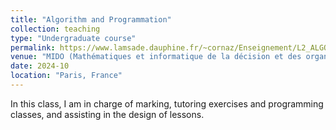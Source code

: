 ```yaml
---
title: "Algorithm and Programmation"
collection: teaching
type: "Undergraduate course"
permalink: https://www.lamsade.dauphine.fr/~cornaz/Enseignement/L2_ALGOPROG3/
venue: "MIDO (Mathématiques et informatique de la décision et des organisations), Dauphine University-PSL"
date: 2024-10 
location: "Paris, France"
---
```


In this class, I am in charge of marking, tutoring exercises and programming classes, and assisting in the design of lessons. 



